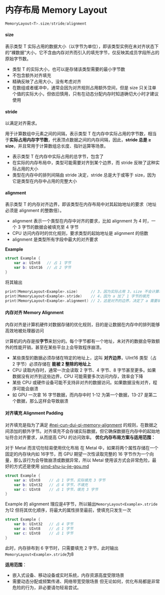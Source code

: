 # 内存布局 Memory Layout

```swift
MemoryLayout<T>.size/stride/alignment
```

#### size

表示类型 T 实际占用的数据大小（以字节为单位），即该类型实例在未对齐状态下的“裸数据”大小，它不含由内存对齐而引入的填充字节，仅反映其成员字段所占的原始字节数。

* 类型 T 的实际大小，也可以是存储该类型需要的最小字节数
* 不包含额外对齐填充
* 精确反映了占用大小，没有考虑对齐
* 在数组或者缓冲中，通常会因为对齐规则占用额外空间，但是 size 只关注单个值的实际大小，但依旧慎用，只有在动态分配内存时知道确切大小时才建议使用

#### stride

以满足对齐需求。

用于计算数组中元素之间的间隔，表示类型 T 在内存中实际占用的字节数，相当于**实际占用内存字节数**，代表顶点数据之间的内存间隔，因此，**stride 总是 ≥ size**，并且常用于计算数组总长度、指针运算等场景。

* 表示类型 T 在内存中实际占用的总字节，包含了
* 在实际的内存布局中，类型可能需要对齐到某个边界，而 stride 反映了这种实际占用的大小
* 类型在内存中的排列间隔由 stride 决定，stride 总是大于或等于 size，因为它是类型在内存中占用的完整大小

#### alignment

表示类型 T 的内存对齐边界，即该类型在内存布局中对其起始地址的要求（地址必须是 alignment 的整数倍）。

* alignment 表示一个类型在内存中对齐的要求，比如 alignment 为 4 时，一个 3 字节的数据会被填充至 4 字节
* CPU 访问内存时的优化规则，要求类型的起始地址是 alignment 的倍数
* alignment 是类型所有字段中最大的对齐要求

**Example**

```swift
struct Example {
    var a: UInt8   // 占 1 字节
    var b: UInt16  // 占 2 字节
}
```

将其输出

```swift
print(MemoryLayout<Example>.size)      // 3，因为实际占用 3，size 不会计算填充
print(MemoryLayout<Example>.stride)    // 4，因为 a 加了 1 字节的填充
print(MemoryLayout<Example>.alignment) // 2，这是对齐的边界，决定了 a 需要填充 1 字节
```

#### 内存对齐 Memory Alignment

内存对齐是计算机硬件对数据存储的优化规则，目的是让数据在内存中的排列能够高效地被处理器访问

计算机的内存是按**字节**来划分的。每个字节都有一个地址，未对齐的数据会导致额外的性能开销，甚至在某些平台上会导致程序崩溃。

* 某些类型的数据必须存储在特定的地址上，这叫 **对齐边界**，UInt16 类型（占 2 字节）必须存储在 **能被 2 整除的地址上**
* CPU 读取内存时，通常一次会读取 2 字节、4 字节、8 字节甚至更多。如果数据没有对齐到这些边界，CPU 可能需要多次访问内存，效率会下降
* 某些 CPU 或硬件设备可能不支持非对齐的数据访问。如果数据没有对齐，程序可能会崩溃
* 如 GPU 一次拿 16 字节数据，而内存中时 1-12 为第一个数据，13-27 是第二个数据，那么这样会导致崩溃

#### 对齐填充 Alignment Padding

对齐填充是指为了满足 [#nei-cun-dui-qi-memory-alignment](nei-cun-bu-ju-memory-layout.md#nei-cun-dui-qi-memory-alignment "mention") 的规则，在数据之间添加的额外字节。对齐填充不会存储实际数据，但它确保数据在内存中的起始地址符合对齐要求，从而提高 CPU 的访问效率。 **优化内存布局方案与适用范围：**

对于 Metal 而言切勿轻易使用优化布局 在 Metal 中，如果将两个属性存储在一个固定的内存块内如 16字节，而 GPU 期望一次性读取完整的 16 字节作为一个向量，那么该行为会导致崩溃或数据异常，所以 Metal 使用该方式会非常危险，最好的方式还是使用 [simd-shu-ju-jie-gou.md](simd-shu-ju-jie-gou.md "mention")

```swift
struct Example {
    var a: UInt8    // 占 1 字节，实际填充 3 字节
    var b: UInt32   // 占 4 字节，不填充
    var c: UInt8    // 占 1 字节，填充 3 字节
}
```

Example 的 alignment 理应是4字节，所以输出`MemoryLayout<Example>.stride`为12 但将其优化顺序，将最大的属性排至最前，使填充只发生一次

```swift
struct Example {
    var b: UInt32   // 占 4 字节
    var a: UInt8    // 占 1 字节
    var c: UInt8    // 占 1 字节
}
```

此时，内存排布到 6 字节时，只需要填充 2 字节，此时输出 `MemoryLayout<Example>.stride`为8

**适用范围**：

* 嵌入式设备、移动设备或实时系统，内存资源高度受限场景
* 需要动态分配或频繁传递、网络带宽受限场景 但无论如何，优化布局都是非常危险的行为，非必要请勿轻易尝试。
